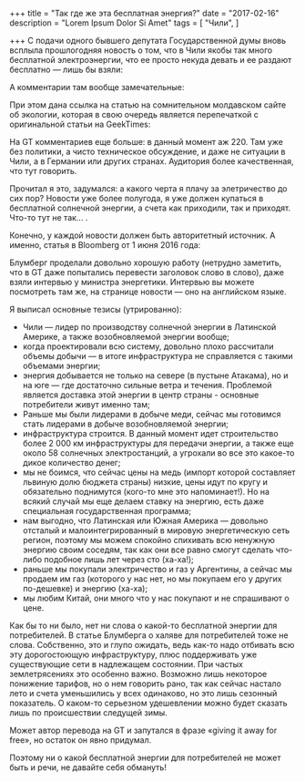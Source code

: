 +++
title = "Так где же эта бесплатная энергия?"
date = "2017-02-16"
description = "Lorem Ipsum Dolor Si Amet"
tags = [
    "Чили",
]

+++
С подачи одного бывшего депутата Государственной думы вновь всплыла прошлогодняя новость о том, что в Чили якобы так много бесплатной электроэнергии, что ее просто некуда девать и ее раздают бесплатно — лишь бы взяли:




А комментарии там вообще замечательные:



При этом дана ссылка на статью на сомнительном молдавском сайте об экологии, которая в свою очередь является перепечаткой с оригинальной статьи на GeekTimes:



На GT комментариев еще больше: в данный момент аж 220. Там уже без политики, а чисто техническое обсуждение, и даже не ситуации в Чили, а в Германии или других странах. Аудитория более качественная, что тут говорить.

Прочитал я это, задумался: а какого черта я плачу за элетричество до сих пор? Новости уже более полугода, я уже должен купаться в бесплатной солнечной энергии, а счета как приходили, так и приходят. Что-то тут не так... .

Конечно, у каждой новости должен быть авторитетный источник. А именно, статья в Bloomberg от 1 июня 2016 года:



Блумберг проделали довольно хорошую работу (нетрудно заметить, что в GT даже попытались перевести заголовок слово в слово), даже взяли интервью у министра энергетики. Интервью вы можете посмотреть там же, на странице новости — оно на английском языке.

Я выписал основные тезисы (утрированно):

- Чили — лидер по производству солнечной энергии в Латинской Америке, а также возобновляемой энергии вообще;
- когда проектировали всю систему, довольно плохо рассчитали объемы добычи — в итоге инфраструктура не справляется с такими объемами энергии;
- энергия добывается не только на севере (в пустыне Атакама), но и на юге — где достаточно сильные ветра и течения. Проблемой является доставка этой энергии в центр страны - основные потребители живут именно там;
- Раньше мы были лидерами в добыче меди, сейчас мы готовимся стать лидерами в добыче возобновляемой энергии;
- инфраструктура строится. В данный момент идет строительство более 2 000 км инфраструктуры для передачи энергии, а также еще около 58 солнечных электростанций, а угрохали во все это какое-то дикое количество денег;
- мы не боимся, что сейчас цены на медь (импорт которой составляет львиную долю бюджета страны) низкие, цены идут по кругу и обязательно поднимутся (кого-то мне это напоминает!). Но на всякий случай мы еще делаем ставку на энергию, есть даже специальная государственная программа;
- нам выгодно, что Латинская или Южная Америка — довольно отсталый и малоинтегрированный в мировую энергетическую сеть регион, поэтому мы можем спокойно спихивать всю ненужную энергию своим соседям, так как они все равно смогут сделать что-либо подобное лишь лет через сто (ха-ха!);
- раньше мы покупали электричество и газ у Аргентины, а сейчас мы продаем им газ (которого у нас нет, но мы покупаем его у других по-дешевке) и энергию (ха-ха);
- мы любим Китай, они много что у нас покупают и не спрашивают о цене.

Как бы то ни было, нет ни слова о какой-то бесплатной энергии для потребителей. В статье Блумберга о халяве для потребителей тоже не слова. Собственно, это и глупо ожидать, ведь как-то надо отбивать всю эту дорогостоющую инфраструктуру, плюс поддерживать уже существующие сети в надлежащем состоянии. При частых землетрясениях это особенно важно. Возможно лишь некоторое понижение тарифов, но о нем говорить рано, так как сейчас настало лето и счета уменьшились у всех одинаково, но это лишь сезонный показатель. О каком-то серьезном удешевлении можно будет сказать лишь по происшествии следущей зимы.

Может автор перевода на GT и запутался в фразе «giving it away for free», но остаток он явно придумал.

Поэтому ни о какой бесплатной энергии для потребителей не может быть и речи, не давайте себя обмануть!
